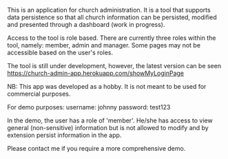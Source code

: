 This is an application for church administration. It is a tool that supports data persistence so that all church information can be persisted, modified and presented through a dashboard (work in progress).

Access to the tool is role based.
There are currently three roles within the tool, namely: member, admin and manager.
Some pages may not be accessible based on the user's roles.

The tool is still under development, however, the latest version can be seen https://church-admin-app.herokuapp.com/showMyLoginPage

NB: This app was developed as a hobby. It is not meant to be used for commercial purposes.

For demo purposes: 	username: johnny
			password: test123

In the demo, the user has a role of 'member'. He/she has access to view general (non-sensitive) information but is not allowed to modify and by extension persist information in the app.

Please contact me if you require a more comprehensive demo.
